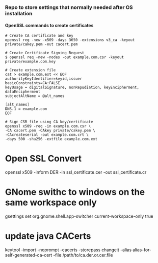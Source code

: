 ### Repo to store settings that normally needed after OS installation

#### OpenSSL commands to create certificates
    # Create CA certificate and key
    openssl req -new -x509 -days 3650 -extensions v3_ca -keyout private/cakey.pem -out cacert.pem
    
    # Create Certificate Signing Request
    $ openssl req -new -nodes -out example.com.csr -keyout private/example.com.key
    
    # Create extension file
    cat > example.com.ext << EOF
    authorityKeyIdentifier=keyid,issuer
    basicConstraints=CA:FALSE
    keyUsage = digitalSignature, nonRepudiation, keyEncipherment, dataEncipherment
    subjectAltName = @alt_names

    [alt_names]
    DNS.1 = example.com
    EOF
    
    # Sign CSR file using CA key/certificate
    openssl x509 -req -in example.com.csr \
    -CA cacert.pem -CAkey private/cakey.pem \
    -CAcreateserial -out example.com.crt \
    -days 500 -sha256 -extfile example.com.ext
    
# Open SSL Convert
openssl x509 -inform DER -in ssl_certificate.cer -out ssl_certificate.cr

# GNome swithc to windows on the same workspace only
gsettings set org.gnome.shell.app-switcher current-workspace-only true


# update java CACerts
keytool -import -noprompt -cacerts -storepass changeit -alias alias-for-self-generated-ca-cert -file /path/to/ca.der.or.cer.file
